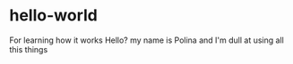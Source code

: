 # hello-world
For learning how it works
Hello? my name is Polina and I'm dull at using all this things
